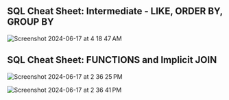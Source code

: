 ## SQL Cheat Sheet: Intermediate - LIKE, ORDER BY, GROUP BY

![Screenshot 2024-06-17 at 4 18 47 AM](https://github.com/imjustha/IBM_DataScienceProfessional_Certificate/assets/76855473/efaa8f3e-8c0c-4417-8d1e-fc1b0a402c25)

## SQL Cheat Sheet: FUNCTIONS and Implicit JOIN

![Screenshot 2024-06-17 at 2 36 25 PM](https://github.com/imjustha/IBM_DataScienceProfessional_Certificate/assets/76855473/c6ff0095-3412-4654-a4d7-3ec401eda6f8)

![Screenshot 2024-06-17 at 2 36 41 PM](https://github.com/imjustha/IBM_DataScienceProfessional_Certificate/assets/76855473/0c96bcb2-ea5b-495e-94c3-2b1ff80a4fce)
